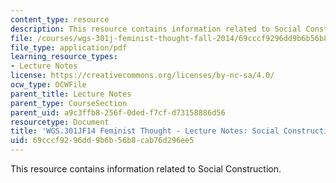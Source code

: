 ```yaml
---
content_type: resource
description: This resource contains information related to Social Construction.
file: /courses/wgs-301j-feminist-thought-fall-2014/69cccf9296dd9b6b56b8cab76d296ee5_MITWGS_301JF14_Sess5.pdf
file_type: application/pdf
learning_resource_types:
- Lecture Notes
license: https://creativecommons.org/licenses/by-nc-sa/4.0/
ocw_type: OCWFile
parent_title: Lecture Notes
parent_type: CourseSection
parent_uid: a9c3ffb8-256f-0ded-f7cf-d73158886d56
resourcetype: Document
title: 'WGS.301JF14 Feminist Thought - Lecture Notes: Social Construction'
uid: 69cccf92-96dd-9b6b-56b8-cab76d296ee5
---
```

This resource contains information related to Social Construction.